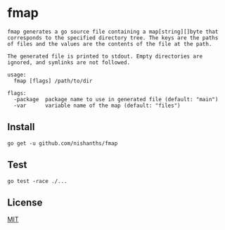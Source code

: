 # fmap

```
fmap generates a go source file containing a map[string][]byte that
corresponds to the specified directory tree. The keys are the paths
of files and the values are the contents of the file at the path.

The generated file is printed to stdout. Empty directories are
ignored, and symlinks are not followed.

usage:
  fmap [flags] /path/to/dir

flags:
  -package  package name to use in generated file (default: "main")
  -var      variable name of the map (default: "files")
```

## Install

```
go get -u github.com/nishanths/fmap
```

## Test

```
go test -race ./...
```

## License

[MIT](https://nishanths.mit-license.org)
